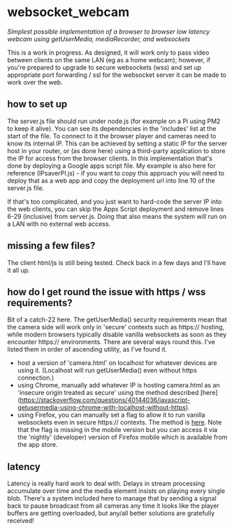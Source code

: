 
# websocket_webcam

*Simplest possible implementation of a browser to browser low latency webcam using getUserMedia, mediaRecorder, and websockets*

This is a work in progress. As designed, it will work only to pass video between clients on the same LAN (eg as a home webcam); however, if you're prepared to upgrade to secure websockets (wss) and set up appropriate port forwarding / ssl for the websocket server it can be made to work over the web.

## how to set up

The server.js file should run under node.js (for example on a Pi using PM2 to keep it alive). You can see its dependencies in the 'includes' list at the start of the file. To connect to it the browser player and cameras need to know its internal IP. This can be achieved by setting a static IP for the server host in your router, or (as done here) using a third-party application to store the IP for access from the browser clients. In this implementation that's done by deploying a Google apps script file. My example is also here for reference (IPsaverPI.js) - if you want to copy this approach you will need to deploy that as a web app and copy the deployment url into line 10 of the server.js file. 

If that's too complicated, and you just want to hard-code the server IP into the web clients, you can skip the Apps Script deployment and remove lines 6-29 (inclusive) from server.js. Doing that also means the system will run on a LAN with no external web access.

## missing a few files?

The client html/js is still being tested. Check back in a few days and I'll have it all up.

## how do I get round the issue with https / wss requirements?

Bit of a catch-22 here. The getUserMedia() security requirements mean that the camera side will work only in 'secure' contexts such as https:// hosting, while modern browsers typically disable vanilla websockets as soon as they encounter https:// environments. There are several ways round this. I've listed them in order of ascending utility, as I've found it.

* host a version of 'camera.html' on localhost for whatever devices are using it. (Localhost will run getUserMedia() even without https connection.)
* using Chrome, manually add whatever IP is hosting camera.html as an 'insecure origin treated as secure' using the method described [here] (https://stackoverflow.com/questions/40144036/javascript-getusermedia-using-chrome-with-localhost-without-https).
* using Firefox, you can manually set a flag to allow it to run vanilla websockets even in secure https:// contexts. The method is [here](https://www.damirscorner.com/blog/posts/20210528-AllowingInsecureWebsocketConnections.html). Note that the flag is missing in the mobile version but you can access it via the 'nightly' (developer) version of Firefox mobile which is available from the app store.

## latency

Latency is really hard work to deal with. Delays in stream processing accumulate over time and the media element insists on playing every single blob. There's a system included here to manage that by sending a signal back to pause broadcast from all cameras any time it looks like the player buffers are getting overloaded, but any/all better solutions are gratefully received!
